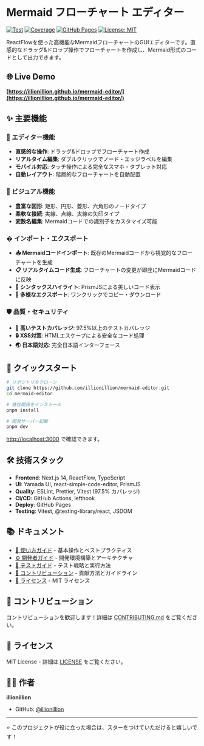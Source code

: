 # Mermaid フローチャート エディター

[![Test](https://github.com/illionillion/mermaid-editor/actions/workflows/ci.yml/badge.svg)](https://github.com/illionillion/mermaid-editor/actions/workflows/ci.yml)
[![Coverage](https://img.shields.io/badge/Coverage-97.5%25-brightgreen)](https://github.com/illionillion/mermaid-editor)
[![GitHub Pages](https://img.shields.io/badge/GitHub%20Pages-Live%20Demo-blue)](https://illionillion.github.io/mermaid-editor/)
[![License: MIT](https://img.shields.io/badge/License-MIT-yellow.svg)](./LICENSE)

ReactFlowを使った高機能なMermaidフローチャートのGUIエディターです。直感的なドラッグ&ドロップ操作でフローチャートを作成し、Mermaid形式のコードとして出力できます。

## 🌐 Live Demo

**[https://illionillion.github.io/mermaid-editor/](https://illionillion.github.io/mermaid-editor/)**

## ✨ 主要機能

### 🎯 エディター機能

- **直感的な操作**: ドラッグ&ドロップでフローチャート作成
- **リアルタイム編集**: ダブルクリックでノード・エッジラベルを編集
- **モバイル対応**: タッチ操作による完全なスマホ・タブレット対応
- **自動レイアウト**: 階層的なフローチャートを自動配置

### 🎨 ビジュアル機能

- **豊富な図形**: 矩形、円形、菱形、六角形のノードタイプ
- **柔軟な接続**: 実線、点線、太線の矢印タイプ
- **変数名編集**: Mermaidコードでの識別子をカスタマイズ可能

### � インポート・エクスポート

- **📥 Mermaidコードインポート**: 既存のMermaidコードから視覚的なフローチャートを生成
- **📋 リアルタイムコード生成**: フローチャートの変更が即座にMermaidコードに反映
- **🌟 シンタックスハイライト**: PrismJSによる美しいコード表示
- **💾 多様なエクスポート**: ワンクリックでコピー・ダウンロード

### 🛡️ 品質・セキュリティ

- **🧪 高いテストカバレッジ**: 97.5%以上のテストカバレッジ
- **🔒 XSS対策**: HTMLエスケープによる安全なコード処理
- **🌏 日本語対応**: 完全日本語インターフェース

## 🚀 クイックスタート

```bash
# リポジトリをクローン
git clone https://github.com/illionillion/mermaid-editor.git
cd mermaid-editor

# 依存関係をインストール
pnpm install

# 開発サーバー起動
pnpm dev
```

[http://localhost:3000](http://localhost:3000) で確認できます。

## 🛠️ 技術スタック

- **Frontend**: Next.js 14, ReactFlow, TypeScript
- **UI**: Yamada UI, react-simple-code-editor, PrismJS
- **Quality**: ESLint, Prettier, Vitest (97.5% カバレッジ)
- **CI/CD**: GitHub Actions, lefthook
- **Deploy**: GitHub Pages
- **Testing**: Vitest, @testing-library/react, JSDOM

## 📚 ドキュメント

- [📖 使い方ガイド](./USAGE.md) - 基本操作とベストプラクティス
- [⚙️ 開発者ガイド](./DEVELOPMENT.md) - 開発環境構築とアーキテクチャ
- [🧪 テストガイド](./TESTING.md) - テスト戦略と実行方法
- [🤝 コントリビューション](./CONTRIBUTING.md) - 貢献方法とガイドライン
- [📄 ライセンス](./LICENSE) - MIT ライセンス

## 🤝 コントリビューション

コントリビューションを歓迎します！詳細は [CONTRIBUTING.md](./CONTRIBUTING.md) をご覧ください。

## 📄 ライセンス

MIT License - 詳細は [LICENSE](./LICENSE) をご覧ください。

## 👨‍💻 作者

**illionillion**

- GitHub: [@illionillion](https://github.com/illionillion)

---

⭐ このプロジェクトが役に立った場合は、スターをつけていただけると嬉しいです！
